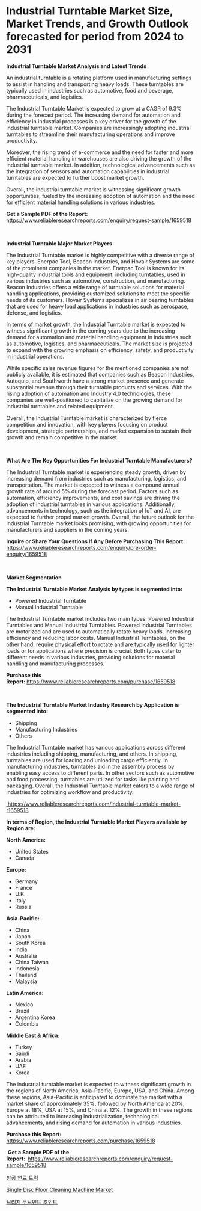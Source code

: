 <p><h1>Industrial Turntable Market Size, Market Trends, and Growth Outlook forecasted for period from 2024 to 2031</h1></p><p><strong>Industrial Turntable Market Analysis and Latest Trends</strong></p>
<p><p>An industrial turntable is a rotating platform used in manufacturing settings to assist in handling and transporting heavy loads. These turntables are typically used in industries such as automotive, food and beverage, pharmaceuticals, and logistics.</p><p>The Industrial Turntable Market is expected to grow at a CAGR of 9.3% during the forecast period. The increasing demand for automation and efficiency in industrial processes is a key driver for the growth of the industrial turntable market. Companies are increasingly adopting industrial turntables to streamline their manufacturing operations and improve productivity.</p><p>Moreover, the rising trend of e-commerce and the need for faster and more efficient material handling in warehouses are also driving the growth of the industrial turntable market. In addition, technological advancements such as the integration of sensors and automation capabilities in industrial turntables are expected to further boost market growth.</p><p>Overall, the industrial turntable market is witnessing significant growth opportunities, fueled by the increasing adoption of automation and the need for efficient material handling solutions in various industries.</p></p>
<p><strong>Get a Sample PDF of the Report:&nbsp;</strong> <a href="https://www.reliableresearchreports.com/enquiry/request-sample/1659518">https://www.reliableresearchreports.com/enquiry/request-sample/1659518</a></p>
<p>&nbsp;</p>
<p><strong>Industrial Turntable Major Market Players</strong></p>
<p><p>The Industrial Turntable market is highly competitive with a diverse range of key players. Enerpac Tool, Beacon Industries, and Hovair Systems are some of the prominent companies in the market. Enerpac Tool is known for its high-quality industrial tools and equipment, including turntables, used in various industries such as automotive, construction, and manufacturing. Beacon Industries offers a wide range of turntable solutions for material handling applications, providing customized solutions to meet the specific needs of its customers. Hovair Systems specializes in air bearing turntables that are used for heavy load applications in industries such as aerospace, defense, and logistics.</p><p>In terms of market growth, the Industrial Turntable market is expected to witness significant growth in the coming years due to the increasing demand for automation and material handling equipment in industries such as automotive, logistics, and pharmaceuticals. The market size is projected to expand with the growing emphasis on efficiency, safety, and productivity in industrial operations.</p><p>While specific sales revenue figures for the mentioned companies are not publicly available, it is estimated that companies such as Beacon Industries, Autoquip, and Southworth have a strong market presence and generate substantial revenue through their turntable products and services. With the rising adoption of automation and Industry 4.0 technologies, these companies are well-positioned to capitalize on the growing demand for industrial turntables and related equipment.</p><p>Overall, the Industrial Turntable market is characterized by fierce competition and innovation, with key players focusing on product development, strategic partnerships, and market expansion to sustain their growth and remain competitive in the market.</p></p>
<p>&nbsp;</p>
<p><strong>What Are The Key Opportunities For Industrial Turntable Manufacturers?</strong></p>
<p><p>The Industrial Turntable market is experiencing steady growth, driven by increasing demand from industries such as manufacturing, logistics, and transportation. The market is expected to witness a compound annual growth rate of around 5% during the forecast period. Factors such as automation, efficiency improvements, and cost savings are driving the adoption of industrial turntables in various applications. Additionally, advancements in technology, such as the integration of IoT and AI, are expected to further propel market growth. Overall, the future outlook for the Industrial Turntable market looks promising, with growing opportunities for manufacturers and suppliers in the coming years.</p></p>
<p><strong>Inquire or Share Your Questions If Any Before Purchasing This Report:</strong> <a href="https://www.reliableresearchreports.com/enquiry/pre-order-enquiry/1659518">https://www.reliableresearchreports.com/enquiry/pre-order-enquiry/1659518</a></p>
<p>&nbsp;</p>
<p><strong>Market Segmentation</strong></p>
<p><strong>The Industrial Turntable Market Analysis by types is segmented into:</strong></p>
<p><ul><li>Powered Industrial Turntable</li><li>Manual Industrial Turntable</li></ul></p>
<p><p>The Industrial Turntable market includes two main types: Powered Industrial Turntables and Manual Industrial Turntables. Powered Industrial Turntables are motorized and are used to automatically rotate heavy loads, increasing efficiency and reducing labor costs. Manual Industrial Turntables, on the other hand, require physical effort to rotate and are typically used for lighter loads or for applications where precision is crucial. Both types cater to different needs in various industries, providing solutions for material handling and manufacturing processes.</p></p>
<p><strong>Purchase this Report:&nbsp;</strong><a href="https://www.reliableresearchreports.com/purchase/1659518">https://www.reliableresearchreports.com/purchase/1659518</a></p>
<p>&nbsp;</p>
<p><strong>The Industrial Turntable Market Industry Research by Application is segmented into:</strong></p>
<p><ul><li>Shipping</li><li>Manufacturing Industries</li><li>Others</li></ul></p>
<p><p>The Industrial Turntable market has various applications across different industries including shipping, manufacturing, and others. In shipping, turntables are used for loading and unloading cargo efficiently. In manufacturing industries, turntables aid in the assembly process by enabling easy access to different parts. In other sectors such as automotive and food processing, turntables are utilized for tasks like painting and packaging. Overall, the Industrial Turntable market caters to a wide range of industries for optimizing workflow and productivity.</p></p>
<p><a href="https://www.reliableresearchreports.com/industrial-turntable-market-r1659518">&nbsp;https://www.reliableresearchreports.com/industrial-turntable-market-r1659518</a></p>
<p><strong>In terms of Region, the Industrial Turntable Market Players available by Region are:</strong></p>
<p>
    <p> <strong> North America: </strong>
        <ul>
            <li>United States</li>
            <li>Canada</li>
        </ul>
        </p> 
    <p> <strong> Europe: </strong>
        <ul>
            <li>Germany</li>
            <li>France</li>
            <li>U.K.</li>
            <li>Italy</li>
            <li>Russia</li>
        </ul>
        </p> 
    <p> <strong> Asia-Pacific: </strong>
        <ul>
            <li>China</li>
            <li>Japan</li>
            <li>South Korea</li>
            <li>India</li>
            <li>Australia</li>
            <li>China Taiwan</li>
            <li>Indonesia</li>
            <li>Thailand</li>
            <li>Malaysia</li>
        </ul>
        </p> 
    <p> <strong> Latin America: </strong>
        <ul>
            <li>Mexico</li>
            <li>Brazil</li>
            <li>Argentina Korea</li>
            <li>Colombia</li>
        </ul>
        </p> 
    <p> <strong> Middle East & Africa: </strong>
        <ul>
            <li>Turkey</li>
            <li>Saudi</li>
            <li>Arabia</li>
            <li>UAE</li>
            <li>Korea</li>
        </ul>
    </p>
    </p>
<p><p>The industrial turntable market is expected to witness significant growth in the regions of North America, Asia-Pacific, Europe, USA, and China. Among these regions, Asia-Pacific is anticipated to dominate the market with a market share of approximately 35%, followed by North America at 20%, Europe at 18%, USA at 15%, and China at 12%. The growth in these regions can be attributed to increasing industrialization, technological advancements, and rising demand for automation in various industries.</p></p>
<p><strong>Purchase this Report: </strong><a href="https://www.reliableresearchreports.com/purchase/1659518">https://www.reliableresearchreports.com/purchase/1659518</a></p>
<p>&nbsp;<strong>Get a Sample PDF of the Report:&nbsp;&nbsp;</strong><a href="https://www.reliableresearchreports.com/enquiry/request-sample/1659518">https://www.reliableresearchreports.com/enquiry/request-sample/1659518</a></p>
<p><strong></strong></p>
<p><p><a href="https://medium.com/@genius6587678/%ED%95%AD%EA%B3%B5-%EC%97%B0%EB%A3%8C-%ED%8A%B8%EB%9F%AD-%EC%8B%9C%EC%9E%A5-%EC%A0%90%EC%9C%A0%EC%9C%A8-%EB%B3%80%ED%99%94-%EB%B0%8F-%EC%8B%9C%EC%9E%A5-%EC%84%B1%EC%9E%A5-%EB%8F%99%ED%96%A5-2024-2031%EB%85%84-1a4879218102">항공 연료 트럭</a></p><p><a href="https://github.com/RichRobinson5/Market-Research-Report-List-4/blob/main/single-disc-floor-cleaning-machine-market.md">Single Disc Floor Cleaning Machine Market</a></p><p><a href="https://github.com/sougarounis/Market-Research-Report-List-3/blob/main/923274225643.md">브리지 무브먼트 조인트</a></p></p>